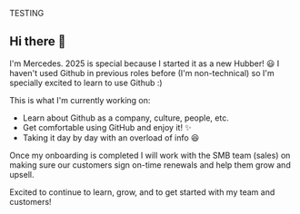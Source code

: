 TESTING

## Hi there 👋

I'm Mercedes. 2025 is special because I started it as a new Hubber! 😃
I haven't used Github in previous roles before (I'm non-technical) so I'm specially excited to learn to use Github :) 

This is what I'm currently working on: 
- Learn about Github as a company, culture, people, etc.
- Get comfortable using GitHub and enjoy it! ✨
- Taking it day by day with an overload of info 😆

Once my onboarding is completed I will work with the SMB team (sales) on making sure our customers sign on-time renewals and help them grow and upsell. 

Excited to continue to learn, grow, and to get started with my team and customers! 
